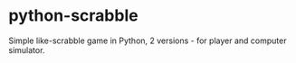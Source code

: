 # python-scrabble
Simple like-scrabble game in Python, 2 versions - for player and computer simulator.
